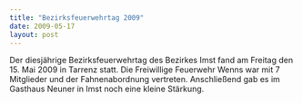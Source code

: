 ```yaml
---
title: "Bezirksfeuerwehrtag 2009"
date: 2009-05-17
layout: post
---
```


Der diesjährige Bezirksfeuerwehrtag des Bezirkes Imst fand am Freitag den 15. Mai 2009 in Tarrenz statt. Die Freiwillige Feuerwehr Wenns war mit 7 Mitglieder und der Fahnenabordnung vertreten. Anschließend gab es im Gasthaus Neuner in Imst noch eine kleine Stärkung.